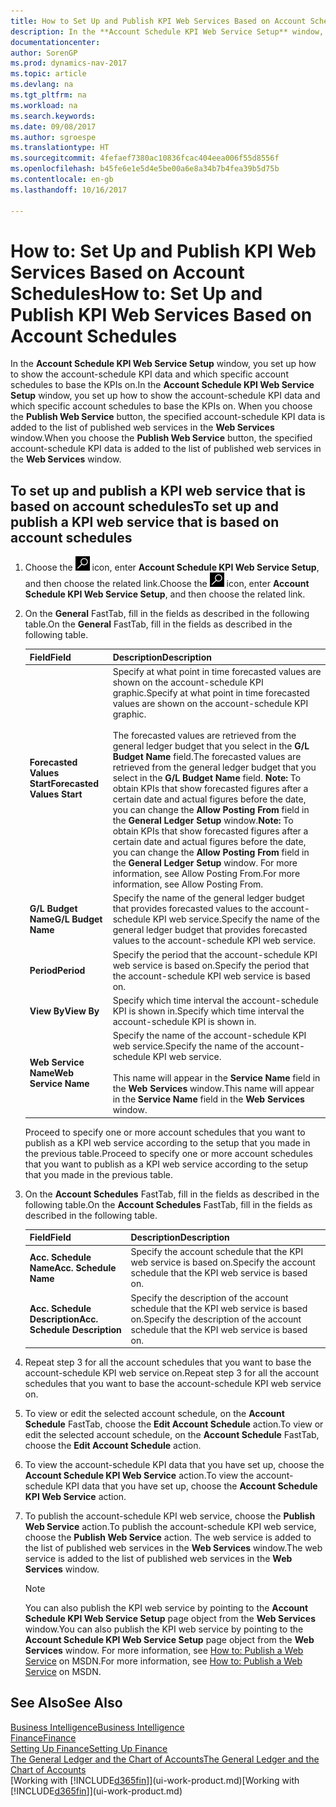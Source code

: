 ```yaml
---
title: How to Set Up and Publish KPI Web Services Based on Account Schedules
description: In the **Account Schedule KPI Web Service Setup** window, you set up how to show the account-schedule KPI data and which specific account schedules to base the KPIs on.
documentationcenter: 
author: SorenGP
ms.prod: dynamics-nav-2017
ms.topic: article
ms.devlang: na
ms.tgt_pltfrm: na
ms.workload: na
ms.search.keywords: 
ms.date: 09/08/2017
ms.author: sgroespe
ms.translationtype: HT
ms.sourcegitcommit: 4fefaef7380ac10836fcac404eea006f55d8556f
ms.openlocfilehash: b45fe6e1e5d4e5be00a6e8a34b7b4fea39b5d75b
ms.contentlocale: en-gb
ms.lasthandoff: 10/16/2017

---
```

# <a name="how-to-set-up-and-publish-kpi-web-services-based-on-account-schedules"></a><span data-ttu-id="2245b-103">How to: Set Up and Publish KPI Web Services Based on Account Schedules</span><span class="sxs-lookup"><span data-stu-id="2245b-103">How to: Set Up and Publish KPI Web Services Based on Account Schedules</span></span>
<span data-ttu-id="2245b-104">In the **Account Schedule KPI Web Service Setup** window, you set up how to show the account-schedule KPI data and which specific account schedules to base the KPIs on.</span><span class="sxs-lookup"><span data-stu-id="2245b-104">In the **Account Schedule KPI Web Service Setup** window, you set up how to show the account-schedule KPI data and which specific account schedules to base the KPIs on.</span></span> <span data-ttu-id="2245b-105">When you choose the **Publish Web Service** button, the specified account-schedule KPI data is added to the list of published web services in the **Web Services** window.</span><span class="sxs-lookup"><span data-stu-id="2245b-105">When you choose the **Publish Web Service** button, the specified account-schedule KPI data is added to the list of published web services in the **Web Services** window.</span></span>  

## <a name="to-set-up-and-publish-a-kpi-web-service-that-is-based-on-account-schedules"></a><span data-ttu-id="2245b-106">To set up and publish a KPI web service that is based on account schedules</span><span class="sxs-lookup"><span data-stu-id="2245b-106">To set up and publish a KPI web service that is based on account schedules</span></span>  

1.  <span data-ttu-id="2245b-107">Choose the ![Search for Page or Report](media/ui-search/search_small.png "Search for Page or Report icon") icon, enter **Account Schedule KPI Web Service Setup**, and then choose the related link.</span><span class="sxs-lookup"><span data-stu-id="2245b-107">Choose the ![Search for Page or Report](media/ui-search/search_small.png "Search for Page or Report icon") icon, enter **Account Schedule KPI Web Service Setup**, and then choose the related link.</span></span>  
2.  <span data-ttu-id="2245b-108">On the **General** FastTab, fill in the fields as described in the following table.</span><span class="sxs-lookup"><span data-stu-id="2245b-108">On the **General** FastTab, fill in the fields as described in the following table.</span></span>  

    |<span data-ttu-id="2245b-109">Field</span><span class="sxs-lookup"><span data-stu-id="2245b-109">Field</span></span>|<span data-ttu-id="2245b-110">Description</span><span class="sxs-lookup"><span data-stu-id="2245b-110">Description</span></span>|  
    |---------------------------------|---------------------------------------|  
    |<span data-ttu-id="2245b-111">**Forecasted Values Start**</span><span class="sxs-lookup"><span data-stu-id="2245b-111">**Forecasted Values Start**</span></span>|<span data-ttu-id="2245b-112">Specify at what point in time forecasted values are shown on the account-schedule KPI graphic.</span><span class="sxs-lookup"><span data-stu-id="2245b-112">Specify at what point in time forecasted values are shown on the account-schedule KPI graphic.</span></span><br /><br /> <span data-ttu-id="2245b-113">The forecasted values are retrieved from the general ledger budget that you select in the **G/L Budget Name** field.</span><span class="sxs-lookup"><span data-stu-id="2245b-113">The forecasted values are retrieved from the general ledger budget that you select in the **G/L Budget Name** field.</span></span> <span data-ttu-id="2245b-114">**Note:**  To obtain KPIs that show forecasted figures after a certain date and actual figures before the date, you can change the **Allow Posting From** field in the **General Ledger Setup** window.</span><span class="sxs-lookup"><span data-stu-id="2245b-114">**Note:**  To obtain KPIs that show forecasted figures after a certain date and actual figures before the date, you can change the **Allow Posting From** field in the **General Ledger Setup** window.</span></span> <span data-ttu-id="2245b-115">For more information, see Allow Posting From.</span><span class="sxs-lookup"><span data-stu-id="2245b-115">For more information, see Allow Posting From.</span></span>|  
    |<span data-ttu-id="2245b-116">**G/L Budget Name**</span><span class="sxs-lookup"><span data-stu-id="2245b-116">**G/L Budget Name**</span></span>|<span data-ttu-id="2245b-117">Specify the name of the general ledger budget that provides forecasted values to the account-schedule KPI web service.</span><span class="sxs-lookup"><span data-stu-id="2245b-117">Specify the name of the general ledger budget that provides forecasted values to the account-schedule KPI web service.</span></span>|  
    |<span data-ttu-id="2245b-118">**Period**</span><span class="sxs-lookup"><span data-stu-id="2245b-118">**Period**</span></span>|<span data-ttu-id="2245b-119">Specify the period that the account-schedule KPI web service is based on.</span><span class="sxs-lookup"><span data-stu-id="2245b-119">Specify the period that the account-schedule KPI web service is based on.</span></span>|  
    |<span data-ttu-id="2245b-120">**View By**</span><span class="sxs-lookup"><span data-stu-id="2245b-120">**View By**</span></span>|<span data-ttu-id="2245b-121">Specify which time interval the account-schedule KPI is shown in.</span><span class="sxs-lookup"><span data-stu-id="2245b-121">Specify which time interval the account-schedule KPI is shown in.</span></span>|  
    |<span data-ttu-id="2245b-122">**Web Service Name**</span><span class="sxs-lookup"><span data-stu-id="2245b-122">**Web Service Name**</span></span>|<span data-ttu-id="2245b-123">Specify the name of the account-schedule KPI web service.</span><span class="sxs-lookup"><span data-stu-id="2245b-123">Specify the name of the account-schedule KPI web service.</span></span><br /><br /> <span data-ttu-id="2245b-124">This name will appear in the **Service Name** field in the **Web Services** window.</span><span class="sxs-lookup"><span data-stu-id="2245b-124">This name will appear in the **Service Name** field in the **Web Services** window.</span></span>|  

    <span data-ttu-id="2245b-125">Proceed to specify one or more account schedules that you want to publish as a KPI web service according to the setup that you made in the previous table.</span><span class="sxs-lookup"><span data-stu-id="2245b-125">Proceed to specify one or more account schedules that you want to publish as a KPI web service according to the setup that you made in the previous table.</span></span>  

3.  <span data-ttu-id="2245b-126">On the **Account Schedules** FastTab, fill in the fields as described in the following table.</span><span class="sxs-lookup"><span data-stu-id="2245b-126">On the **Account Schedules** FastTab, fill in the fields as described in the following table.</span></span>  

    |<span data-ttu-id="2245b-127">Field</span><span class="sxs-lookup"><span data-stu-id="2245b-127">Field</span></span>|<span data-ttu-id="2245b-128">Description</span><span class="sxs-lookup"><span data-stu-id="2245b-128">Description</span></span>|  
    |---------------------------------|---------------------------------------|  
    |<span data-ttu-id="2245b-129">**Acc. Schedule Name**</span><span class="sxs-lookup"><span data-stu-id="2245b-129">**Acc. Schedule Name**</span></span>|<span data-ttu-id="2245b-130">Specify the account schedule that the KPI web service is based on.</span><span class="sxs-lookup"><span data-stu-id="2245b-130">Specify the account schedule that the KPI web service is based on.</span></span>|  
    |<span data-ttu-id="2245b-131">**Acc. Schedule Description**</span><span class="sxs-lookup"><span data-stu-id="2245b-131">**Acc. Schedule Description**</span></span>|<span data-ttu-id="2245b-132">Specify the description of the account schedule that the KPI web service is based on.</span><span class="sxs-lookup"><span data-stu-id="2245b-132">Specify the description of the account schedule that the KPI web service is based on.</span></span>|  

4.  <span data-ttu-id="2245b-133">Repeat step 3 for all the account schedules that you want to base the account-schedule KPI web service on.</span><span class="sxs-lookup"><span data-stu-id="2245b-133">Repeat step 3 for all the account schedules that you want to base the account-schedule KPI web service on.</span></span>  
5.  <span data-ttu-id="2245b-134">To view or edit the selected account schedule, on the **Account Schedule** FastTab, choose the **Edit Account Schedule** action.</span><span class="sxs-lookup"><span data-stu-id="2245b-134">To view or edit the selected account schedule, on the **Account Schedule** FastTab, choose the **Edit Account Schedule** action.</span></span>  
6.  <span data-ttu-id="2245b-135">To view the account-schedule KPI data that you have set up, choose the **Account Schedule KPI Web Service** action.</span><span class="sxs-lookup"><span data-stu-id="2245b-135">To view the account-schedule KPI data that you have set up, choose the **Account Schedule KPI Web Service** action.</span></span>  
7.  <span data-ttu-id="2245b-136">To publish the account-schedule KPI web service, choose the **Publish Web Service** action.</span><span class="sxs-lookup"><span data-stu-id="2245b-136">To publish the account-schedule KPI web service, choose the **Publish Web Service** action.</span></span> <span data-ttu-id="2245b-137">The web service is added to the list of published web services in the **Web Services** window.</span><span class="sxs-lookup"><span data-stu-id="2245b-137">The web service is added to the list of published web services in the **Web Services** window.</span></span>  

    > [!NOTE]  
    >  <span data-ttu-id="2245b-138">You can also publish the KPI web service by pointing to the **Account Schedule KPI Web Service Setup** page object from the **Web Services** window.</span><span class="sxs-lookup"><span data-stu-id="2245b-138">You can also publish the KPI web service by pointing to the **Account Schedule KPI Web Service Setup** page object from the **Web Services** window.</span></span> <span data-ttu-id="2245b-139">For more information, see [How to: Publish a Web Service](https://msdn.microsoft.com/en-us/library/dd338978.aspx) on MSDN.</span><span class="sxs-lookup"><span data-stu-id="2245b-139">For more information, see [How to: Publish a Web Service](https://msdn.microsoft.com/en-us/library/dd338978.aspx) on MSDN.</span></span>  

## <a name="see-also"></a><span data-ttu-id="2245b-140">See Also</span><span class="sxs-lookup"><span data-stu-id="2245b-140">See Also</span></span>  
[<span data-ttu-id="2245b-141">Business Intelligence</span><span class="sxs-lookup"><span data-stu-id="2245b-141">Business Intelligence</span></span>](bi.md)  
[<span data-ttu-id="2245b-142">Finance</span><span class="sxs-lookup"><span data-stu-id="2245b-142">Finance</span></span>](finance.md)  
[<span data-ttu-id="2245b-143">Setting Up Finance</span><span class="sxs-lookup"><span data-stu-id="2245b-143">Setting Up Finance</span></span>](finance-setup-finance.md)  
[<span data-ttu-id="2245b-144">The General Ledger and the Chart of Accounts</span><span class="sxs-lookup"><span data-stu-id="2245b-144">The General Ledger and the Chart of Accounts</span></span>](finance-general-ledger.md)  
<span data-ttu-id="2245b-145">[Working with [!INCLUDE[d365fin](includes/d365fin_md.md)]](ui-work-product.md)</span><span class="sxs-lookup"><span data-stu-id="2245b-145">[Working with [!INCLUDE[d365fin](includes/d365fin_md.md)]](ui-work-product.md)</span></span>

